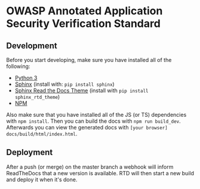 # OWASP Annotated Application Security Verification Standard

## Development

Before you start developing, make sure you have installed all of the following:

- [Python 3](https://www.python.org/)
- [Sphinx](http://www.sphinx-doc.org/en/master/) (install with: `pip install sphinx`)
- [Sphinx Read the Docs Theme](https://github.com/readthedocs/sphinx_rtd_theme) (install with `pip install sphinx_rtd_theme`)
- [NPM](https://github.com/readthedocs/sphinx_rtd_theme)

Also make sure that you have installed all of the JS (or TS) dependencies with `npm install`. Then you can build the docs with `npm run build_dev`. Afterwards you can view the generated docs with `[your browser] docs/build/html/index.html`.

## Deployment

After a push (or merge) on the master branch a webhook will inform ReadTheDocs that a new version is available. RTD will then start a new build and deploy it when it's done.
